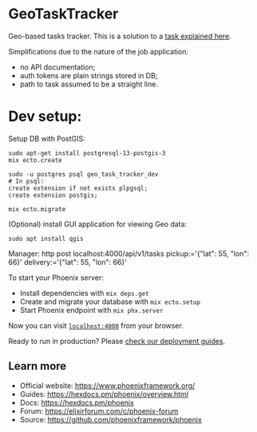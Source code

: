# GeoTaskTracker

Geo-based tasks tracker.
This is a solution to a [task explained here](./TASK.md).

Simplifications due to the nature of the job application:
- no API documentation;
- auth tokens are plain strings stored in DB;
- path to task assumed to be a straight line.
# Dev setup:

Setup DB with PostGIS:
```
sudo apt-get install postgresql-13-postgis-3
mix ecto.create

sudo -u postgres psql geo_task_tracker_dev
# In psql:
create extension if not exists plpgsql;
create extension postgis;

mix ecto.migrate
```

(Optional) install GUI application for viewing Geo data:
```
sudo apt install qgis
```

Manager:
http post localhost:4000/api/v1/tasks pickup:='{"lat": 55, "lon": 66}' delivery:='{"lat": 55, "lon": 66}'


To start your Phoenix server:

  * Install dependencies with `mix deps.get`
  * Create and migrate your database with `mix ecto.setup`
  * Start Phoenix endpoint with `mix phx.server`

Now you can visit [`localhost:4000`](http://localhost:4000) from your browser.

Ready to run in production? Please [check our deployment guides](https://hexdocs.pm/phoenix/deployment.html).

## Learn more

  * Official website: https://www.phoenixframework.org/
  * Guides: https://hexdocs.pm/phoenix/overview.html
  * Docs: https://hexdocs.pm/phoenix
  * Forum: https://elixirforum.com/c/phoenix-forum
  * Source: https://github.com/phoenixframework/phoenix
